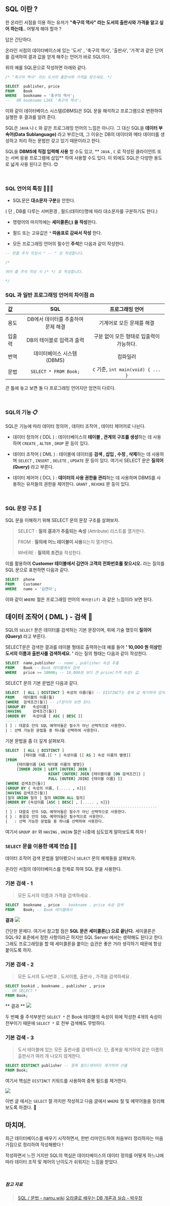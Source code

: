 
## SQL 이란 ?

 한 온라인 서점을 이용 하는 유저가 
**"축구의 역사" 라는 도서의 출판사와 가격을 알고 싶어 하는데..**  어떻게 해야 할까 ? 

답은 간단하다. 

온라인 서점의 데이터베이스에 있는 '도서' , '축구의 역사', '출판사', '가격'과 같은 단어를 
검색하여 결과 값을 얻게 해주는 언어가 바로 SQL이다.  

 위의 예를 SQL문으로 작성하면 아래와 같다.

```sql
/* "축구의 역사" 라는 도서의 출판사와 가격을 찾으세요. */

SELECT  publisher, price
FROM    Book
WHERE   bookname = '축구의 역사';
--   OR bookname LIKE '축구의 역사';
```

이와 같이 데이터베이스 시스템(DBMS)은 SQL 문을 해석하고 프로그램으로 변환하여 실행한 후 결과를 알려 준다. 

SQL은 `JAVA` 나 `C` 와 같은 프로그래밍 언어의 느낌은 아니다.
그 대신 SQL을 **데이터 부속어(Data Sublanguage)** 라고 부르는데, 
그 이유는 DB의 데이터와 메타 데이터를 생성하고 처리 하는 문법만 갖고 있기 때문이라고 한다.

SQL을 **DBMS에 직접 입력해 사용** 할 수도 있고, 
** `JAVA` , `C` 로 작성된 클라이언트 또는 서버 응용 프로그램에 삽입** 하여 사용할 수도 있다. 
이 외에도 SQL은 다양한 용도로 넓게 사용 된다고 한다. 😊

<br>

### SQL 언어의 특징 👩🏻‍💻

+ SQL문은 **대소문자 구분**을 안한다.

 ( 단 , DB를 다루는 서버환경 , 필드(데이터)명에 따라 대소문자를 구분하기도 한다.)
 
+ 명령어의 마지막에는 **세미콜론(;) 을 작성**한다.

+ 필드 또는 고유값은 **`"` 따옴표로 감싸서 작성** 한다.

+ 모든 프로그래밍 언어의 필수인 **주석**은 다음과 같이 작성한다.
```sql
-- 한줄 주석 작성시 " -- " 로 작성합니다.

/* 

여러 줄 주석 작성 시 /* */ 로 작성합니다.

*/

```


### SQL 과 일반 프로그래밍 언어의 차이점 ⚖

값 |          SQL          | 프로그래밍 언어
:---|:---------------------:|:---:
용도 | DB에서 데이터를 추출하여 문제 해결  | 기계어로 모든 문제를 해결
입출력 |    DB의 테이블로 입력과 출력    |구분 없이 모든 형태로 입출력이 가능하다.
번역 |   데이터베이스 시스템(DBMS)    | 컴파일러
문법 | `SELECT * FROM Book;` | `C` 기준, `int main(void) { ... }`

큰 틀에 놓고 보면 둘 다 프로그래밍 언어지만 엄연히 다르다.

<br>

### SQL의 기능 📋

SQL은 기능에 따라 데이터 정의어 , 데이터 조작어 , 데이터 제어어로 나뉜다.

+ 데이터 정의어 ( DDL ) : 데이터베이스의 **테이블 , 관계의 구조를 생성**하는 데 사용하며 
`CREATE` , `ALTER` , `DROP` 문 등이 있다.

+ 데이터 조작어 ( DML ) : 테이블에 데이터를 **검색 , 삽입 , 수정 , 삭제**하는 데 사용하며
`SELECT` , `INSERT` , `DELETE` , `UPDATE` 문 등이 있다. 여기서 SELECT 문은 **질의어(Query)** 라고 부른다.

+ 데이터 제어어 ( DCL ) : **데이터의 사용 권한을 관리**하는 데 사용하며 DBMS를 사용하는 유저들의 권한을 제어한다. `GRANT` , `REVOKE` 문 등이 있다.

<br>

### SQL 문장 구조 📑

SQL 문을 이해하기 위해 SELECT 문의 문장 구조를 살펴보자.

> SELECT : **질의 결과가 추출되는 속성** (Attribute) 리스트를 열거한다.
> 
> FROM   : **질의에 어느 테이블이 사용**되는지 열거한다.
> 
> WHERE  : **질의의 조건**을 작성한다.

이를 활용하여 **Customer 테이블에서 김연아 고객의 전화번호를 찾으시오.** 라는 질의를 SQL 문으로 표현하면 다음과 같다.

```sql
SELECT	phone
FROM	Customer
WHERE	name = '김연아';
```

이와 같이 `WHERE` 절은 프로그래밍 언어의 `제어문(if)` 과 같은 느낌이라 보면 된다.

## 데이터 조작어 ( DML ) - 검색 🔎

SQL의 `SELECT` 문은 데이터를 검색하는 기본 문장이며, 위에 기술 했듯이 **질의어(Query)** 라고 부른다. 

SELECT문은 검색한 결과를 테이블 형태로 출력하는데  예를 들어 **' 10,000 원 이상인 도서의 이름과 출판사를 검색하세요. '** 라는 질의 형태는 다음과 같이 작성한다.

```sql
SELECT	name,publisher -- name , publisher 속성 추출
FROM	Book -- Book 테이블에서 검색
WHERE	price >= 10000; -- 10,000원 보다 큰 price(가격 속성) 값.
```

SELECT 문의 기본 문법은 다음과 같다.

```sql
SELECT	[ ALL | DISTINCT ] 속성의 이름(들) -- DISTINCT는 중복 값 제거하여 검색 값 표시
FROM	테이블의 이름(들)
[WHERE	검색조건(들)] -- if문이라 보면 된다.
[GROUP BY	속성이름]
[HAVING		검색조건(들)]
[ORDER BY	속성이름 [ ASC | DESC ]]
------------------------------------------
[ ] : 대괄호 안의 SQL 예약어들은 필수가 아닌 선택적으로 사용한다.
| : 선택 가능한 문법들 중 하나를 선택하여 사용한다.
```

기본 문법을 좀 더 깊게 살펴보자.

```sql
SELECT	[ ALL | DISTINCT ]
		[테이블 이름.][ * | 속성이름 [[ AS ] 속성 이름의 별명]]
[FROM
	 {테이블이름 {AS 테이블 이름의 별명}}
     [INNER JOIN | LEFT [OUTER] JOIN | 
     			   RIGHT [OUTER] JOIN {테이블이름 [ON 검색조건]} |
     			   FULL [OUTER] JOINI {테이블 이름} ]]
[WHERE 검색조건(들)]
[GROUP BY { 속성의 이름, [..... , n]}]
[HAVING 검색조건(들)]
[질의 UNION 질의 | 질의 UNION ALL 질의]
[ORDER BY {속성이름 [ASC | DESC] , [..... , n]}}
-------------------------------------------------------------------
[ ] : 대괄호 안의 SQL 예약어들은 필수가 아닌 선택적으로 사용한다.
{ } : 중괄호 안의 SQL 예약어들은 필수적으로 사용한다.
|	: 선택 가능한 문법들 중 하나를 선택하여 사용한다.
```

여기서 `GROUP BY` 와 `HAVING` , `UNION` 절은 나중에 심도있게 알아보도록 하자 !


### `SELECT` 문을 이용한 예제 연습 ✍🏻

데이터 조작어 검색 문법을 알아봤으니 `SELECT` 문의 예제들을 살펴보자.

온라인 서점의 데이터베이스를 전제로 하여 SQL 문을 사용한다.

### 기본 검색 - 1

> 모든 도서의 이름과 가격을 검색하세요 .

```sql
SELECT	bookname , price -- bookname , price 속성 검색
FROM	Book; -- Book 테이블에서
```

**결과**
![](https://velog.velcdn.com/images/jaepal/post/713106c6-15ce-44c3-95ad-22fff938da5d/image.PNG)

간단한 문제다.
여기서 참고할 점은 **SQL 문은 세미콜론(;) 으로 끝난다.**
세미콜론은 SQL-92 표준에서 정한 사항이라곤 하지만 SQL Server 에서는 생략해도 된다고 한다. 
그래도 프로그래밍을 할 때 세미콜론을 붙이는 습관은 좋은 거라 생각하기 때문에 항상 붙이도록 하자.

###  기본 검색 - 2

> 모든 도서의 도서번호 , 도서이름, 출판사 , 가격을 검색하세요 .

```sql
SELECT bookid , bookname , publisher , price
-- OR SELECT *
FROM Book;
```

** 결과 **
![](https://velog.velcdn.com/images/jaepal/post/f46fda31-c69d-4434-beb6-c1fba2e1ee9f/image.PNG)

두 번째 줄 주석부분인 `SELECT *` 은  Book 테이블의 속성이 
위에 작성한 4개의 속성이 전부이기 때문에 `SELECT *` 로 전부 검색해도 무방하다.

### 기본 검색 - 3

> 도서 테이블에 있는 모든 출판사를 검색하시오. 단, 중복을 제거하여 
> 같은 이름의 출판사가 여러 개 나오지 않게한다.

```sql
SELECT DISTINCT publisher -- 중복 필드(데이터) 제거하여 산출
FROM Book;
```

여기서 핵심은 `DISTINCT` 키워드를 사용하여 중복 필드를 제거한다.

![](https://velog.velcdn.com/images/jaepal/post/df1701fd-7cb9-4d46-9b2e-ca2f3efecda0/image.PNG)


이번 글 에서는 `SELECT` 절 까지만 작성하고 다음 글에서 `WHERE` 절 및 예약어들을
정리해보도록 하겠다. 🤧

## 마치며.

최근 데이터베이스를 배우기 시작하면서, 한번 리마인드하여 
처음부터 정리하자는 마음가짐으로 정리하여 작성해봤다 ! 

작성하면서 느낀 거지만 SQL의 핵심은 데이터베이스의 데이터 정의를 어떻게 하느냐에 따라 
데이터 조작 및 제어의 난이도가 쉬워지는 느낌을 받았다.


<br>

##### 참고 자료
> <a href="https://namu.wiki/w/SQL/%EB%AC%B8%EB%B2%95">SQL / 문법 - namu.wiki</a>
> <a href="https://www.hanbit.co.kr/store/books/look.php?p_code=B8231888617">오라클로 배우는 DB 개론과 실습 - 박우창</a>
